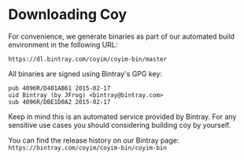 # Downloading Coy

For convenience, we generate binaries as part of our automated build
environment in the following URL:

`https://dl.bintray.com/coyim/coyim-bin/master`

All binaries are signed using Bintray's GPG key:

```
pub 4096R/D401AB61 2015-02-17
uid Bintray (by JFrog) <bintray@bintray.com>
sub 4096R/DBE1D0A2 2015-02-17
```

Keep in mind this is an automated service provided by Bintray. For any
sensitive use cases you should considering building coy by yourself.

You can find the release history on our Bintray page:
`https://bintray.com/coyim/coyim-bin/coyim-bin`


